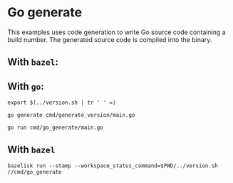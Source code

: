 # Go generate

This examples uses code generation to write Go source code containing a build number. The generated
source code is compiled into the binary. 

## With `bazel`:


## With `go`:

`export $(../version.sh | tr ' ' =)`

`go generate cmd/generate_version/main.go`

`go run cmd/go_generate/main.go`

## With `bazel`

`bazelisk run --stamp --workspace_status_command=$PWD/../version.sh //cmd/go_generate`
